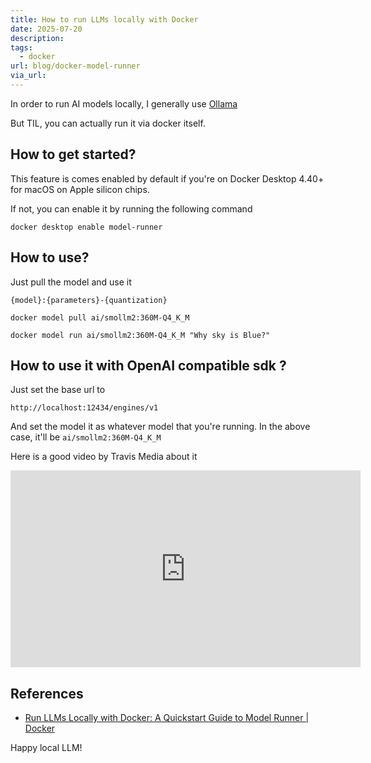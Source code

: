 ```yaml
---
title: How to run LLMs locally with Docker
date: 2025-07-20
description: 
tags:
  - docker
url: blog/docker-model-runner
via_url:
---
```

In order to run AI models locally, I generally use [Ollama](https://ollama.com/) 

But TIL, you can actually run it via docker itself.

## How to get started?
This feature is comes enabled by default if you're on Docker Desktop 4.40+ for macOS on Apple silicon chips.

If not, you can enable it by running the following command

```shell
docker desktop enable model-runner
```

## How to use?

Just pull the model and use it

```
{model}:{parameters}-{quantization}
```

```shell
docker model pull ai/smollm2:360M-Q4_K_M
```

```shell
docker model run ai/smollm2:360M-Q4_K_M "Why sky is Blue?"
```


## How to use it with OpenAI compatible sdk ?

Just set the base url to 

`http://localhost:12434/engines/v1`

And set the model it as whatever model that you're running. In the above case, it'll be `ai/smollm2:360M-Q4_K_M`


Here is a good video by Travis Media about it
<iframe width="560" height="315" src="https://www.youtube-nocookie.com/embed/KL4WU_04CrA?si=WWeTljoW0apTQuiM" title="YouTube video player" frameborder="0" allow="accelerometer; autoplay; clipboard-write; encrypted-media; gyroscope; picture-in-picture; web-share" referrerpolicy="strict-origin-when-cross-origin" allowfullscreen></iframe>

## References
- [Run LLMs Locally with Docker: A Quickstart Guide to Model Runner | Docker](https://www.docker.com/blog/run-llms-locally/)

Happy local LLM!